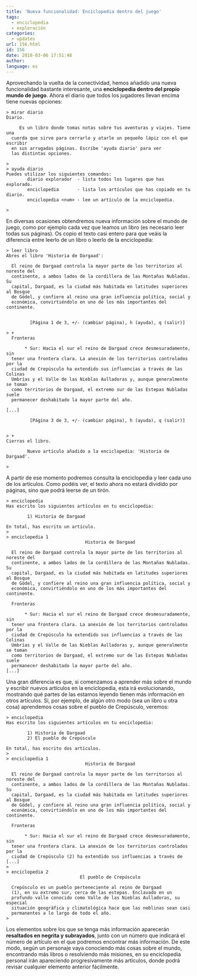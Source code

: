 ```yaml
---
title: 'Nueva funcionalidad: Enciclopedia dentro del juego'
tags:
  - enciclopedia
  - exploración
categories:
  - updates
url: 156.html
id: 156
date: 2010-03-06 17:51:48
author:
language: es
---
```


Aprovechando la vuelta de la conectividad, hemos añadido una nueva funcionalidad bastante interesante, una **enciclopedia dentro del propio mundo de juego**. Ahora el diario que todos los jugadores llevan encima tiene nuevas opciones:

```
> mirar diario
Diario.

     Es un libro donde tomas notas sobre tus aventuras y viajes. Tiene una
  cuerda que sirve para cerrarlo y atarle un pequeño lápiz con el que escribir
  en sus arrugadas páginas. Escribe 'ayuda diario' para ver
  las distintas opciones.

> 
> ayuda diario
Puedes utilizar los siguientes comandos:
        diario explorador  - lista todos los lugares que has explorado.
        enciclopedia       - lista los artículos que has copiado en tu diario.
        enciclopedia <num> - lee un artículo de la enciclopedia.

> 
```

En diversas ocasiones obtendremos nueva información sobre el mundo de juego, como por ejemplo cada vez que leamos un libro (es necesario leer todas sus páginas). Os copio el texto casi entero para que veáis la diferencia entre leerlo de un libro o leerlo de la enciclopedia:

```
> leer libro
Abres el libro 'Historia de Dargaad':

  El reino de Dargaad controla la mayor parte de los territorios al noreste del
  continente, a ambos lados de la cordillera de las Montañas Nubladas. Su
  capital, Dargaad, es la ciudad más habitada en latitudes superiores al Bosque
  de Gödel, y confiere al reino una gran influencia política, social y
  económica, convirtiéndolo en uno de los más importantes del continente. 


         [Página 1 de 3, +/- (cambiar página), h (ayuda), q (salir)]         

> +
  Fronteras

       * Sur: Hacia el sur el reino de Dargaad crece desmesuradamente, sin
  tener una frontera clara. La anexión de los territorios controlados por la
  ciudad de Crepúsculo ha extendido sus influencias a través de las Colinas
  Umbrías y el Valle de las Nieblas Aulladoras y, aunque generalmente se toman
  como territorios de Dargaad, el extremo sur de las Estepas Nubladas suele
  permanecer deshabitado la mayor parte del año. 

[...]

         [Página 3 de 3, +/- (cambiar página), h (ayuda), q (salir)]         


> +
Cierras el libro.

        Nuevo artículo añadido a la enciclopedia: 'Historia de Dargaad'.

>
```
A partir de ese momento podremos consulta la enciclopedia y leer cada uno de los artículos. Como podéis ver, el texto ahora no estará dividido por páginas, sino que podrá leerse de un tirón.

```
> enciclopedia
Has escrito los siguientes artículos en tu enciclopedia:

        1) Historia de Dargaad

En total, has escrito un artículo.
> 
> enciclopedia 1
                              Historia de Dargaad                              

  El reino de Dargaad controla la mayor parte de los territorios al noreste del
  continente, a ambos lados de la cordillera de las Montañas Nubladas. Su
  capital, Dargaad, es la ciudad más habitada en latitudes superiores al Bosque
  de Gödel, y confiere al reino una gran influencia política, social y
  económica, convirtiéndolo en uno de los más importantes del continente. 

  Fronteras

       * Sur: Hacia el sur el reino de Dargaad crece desmesuradamente, sin
  tener una frontera clara. La anexión de los territorios controlados por la
  ciudad de Crepúsculo ha extendido sus influencias a través de las Colinas
  Umbrías y el Valle de las Nieblas Aulladoras y, aunque generalmente se toman
  como territorios de Dargaad, el extremo sur de las Estepas Nubladas suele
  permanecer deshabitado la mayor parte del año. 
[...]
```
Una gran diferencia es que, si comenzamos a aprender más sobre el mundo y escribir nuevos artículos en la enciclopedia, esta irá evolucionando, mostrando qué partes de las estamos leyendo tienen más información en otros artículos. Si, por ejemplo, de algún otro modo (sea un libro u otra cosa) aprendemos cosas sobre el pueblo de Crepúsculo, veremos:

```
> enciclopedia
Has escrito los siguientes artículos en tu enciclopedia:

        1) Historia de Dargaad
        2) El pueblo de Crepúsculo

En total, has escrito dos artículos.
> 
> enciclopedia 1
                              Historia de Dargaad                              

  El reino de Dargaad controla la mayor parte de los territorios al noreste del
  continente, a ambos lados de la cordillera de las Montañas Nubladas. Su
  capital, Dargaad, es la ciudad más habitada en latitudes superiores al Bosque
  de Gödel, y confiere al reino una gran influencia política, social y
  económica, convirtiéndolo en uno de los más importantes del continente. 

  Fronteras

       * Sur: Hacia el sur el reino de Dargaad crece desmesuradamente, sin
  tener una frontera clara. La anexión de los territorios controlados por la
  ciudad de Crepúsculo (2) ha extendido sus influencias a través de 
[...]
> 
> enciclopedia 2
                            El pueblo de Crepúsculo                            

  Crepúsculo es un pueblo perteneciente al reino de Dargaad
  (1), en su extremo sur, cerca de las estepas. Enclavado en un
  profundo valle conocido como Valle de las Nieblas Aulladoras, su especial
  situación geográfica y climatológica hace que las neblinas sean casi
  permanentes a lo largo de todo el año. 
> 
```

Los elementos sobre los que se tenga más información aparecerán **resaltados en negrita y subrayados**, junto con un número que indicará el número de artículo en el que podremos encontrar más información. De este modo, según un personaje vaya conociendo más cosas sobre el mundo, encontrando más libros o resolviendo más misiones, en su enciclopedia personal irán apareciendo progresivamente más artículos, donde podrá revisar cualquier elemento anterior fácilmente.
